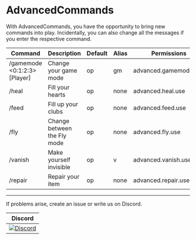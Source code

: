 # AdvancedCommands

With AdvancedCommands, you have the opportunity to bring new commands into play. Incidentally, you can also change all the messages if you enter the respective command.

Command | Description | Default | Alias | Permissions
--------- | ------------------- | ------- | ---------- | -----------
/gamemode <0:1:2:3> [Player] | Change your game mode | op | gm | advanced.gamemode.use
/heal <player> | Fill your hearts | op | none | advanced.heal.use
/feed <player> | Fill up your clubs | op | none | advanced.feed.use
/fly <player> | Change between the Fly mode | op | none | advanced.fly.use
/vanish <player> | Make yourself invisible | op | v | advanced.vanish.use
/repair | Repair your item | op | none | advanced.repair.use

----------------

If problems arise, create an issue or write us on Discord.

| Discord |
| :---: |
[![Discord](https://img.shields.io/discord/427472879072968714.svg?style=flat-square&label=discord&colorB=7289da)](https://discord.gg/Ce2aY25) |